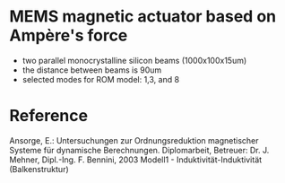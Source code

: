 # MEMS magnetic actuator based on Ampère's force

* two parallel monocrystalline silicon beams (1000x100x15um)
* the distance between beams is 90um
* selected modes for ROM model: 1,3, and 8

# Reference
Ansorge, E.: Untersuchungen zur Ordnungsreduktion magnetischer Systeme für dynamische Berechnungen.
Diplomarbeit, Betreuer: Dr. J. Mehner, Dipl.-Ing. F. Bennini, 2003
Modell1	-	Induktivität-Induktivität (Balkenstruktur)
